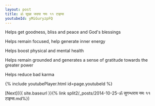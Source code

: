 ```yaml
---
layout: post
title: ॐ सूखा जदया नमः ११ टाइम्स
youtubeId: yMiGuryzpFQ
---
```

 
 
Helps get goodness, bliss and peace and God's blessings
 
Helps remain focused, help generate inner energy 
 
Helps boost physical and mental health 
 
Helps remain grounded and generates a sense of gratitude towards the greater power 
 
Helps reduce bad karma
 
 
 
 


{% include youtubePlayer.html id=page.youtubeId %}
 
[Next]({{ site.baseurl }}{% link  split2/_posts/2014-10-25-ॐ सुगन्धराय नमः ११ टाइम्स.md%})
 
